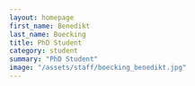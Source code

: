```yaml
---
layout: homepage
first_name: Benedikt
last_name: Boecking
title: PhD Student
category: student
summary: "PhD Student"
image: "/assets/staff/boecking_benedikt.jpg"
---
```


